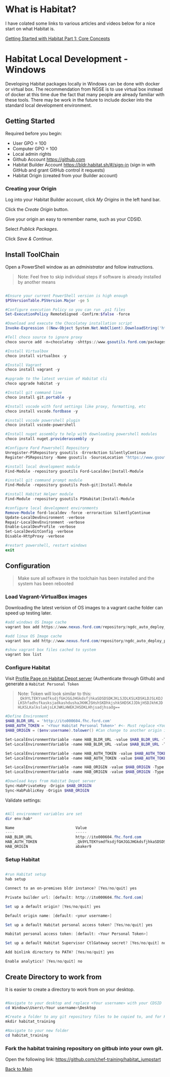 # What is Habitat?

I have colated some links to various articles and videos below for a nice start on what Habitat is.

[Getting Started with Habitat Part 1: Core Concepts](https://www.youtube.com/watch?v=KczmEZWhiCs)

# Habitat Local Development - Windows

Developing Habitat packages locally in Windows can be done with docker or virtual box. The recommendation from NGSE is to use virtual box instead of docker at this time due the fact that many people are already familiar with these tools. There may be work in the future to include docker into the standard local development environment.

## Getting Started

Required before you begin:

- User GPO = 100
- Computer GPO = 100
- Local admin rights
- Github Account <https://github.com>
- Habitat Builder Account <https://bldr.habitat.sh/#/sign-in> (sign in with GitHub and grant GitHub control it requests)
- Habitat Origin (created from your Builder account)

### Creating your Origin

Log into your Habitat Builder account, click _My Origins_ in the left hand bar.

Click the _Create Origin_ button. 

Give your origin an easy to remember name, such as your CDSID.

Select _Publick Packages_.

Click _Save & Continue_.

## Install ToolChain

Open a PowerShell window as an *administrator* and follow instructions.

> Note: Feel free to skip individual steps if software is already installed by another means

```Powershell

#Ensure your current PowerShell version is high enough
$PSVersionTable.PSVersion.Major -ge 5

#Configure execution Policy so you can run .ps1 files
Set-ExecutionPolicy RemoteSigned -Confirm:$false -force

#Download and execute the Chocolatey installation script
Invoke-Expression ((New-Object System.Net.WebClient).DownloadString('https://www.gsoutils.ford.com/files/scripts/install_choco.ps1'))

#Tell choco source to ignore proxy
choco source add -n=chocolatey -shttps://www.gsoutils.ford.com/packages/nuget --bypassproxy

#Install Virtualbox
choco install virtualbox -y

#Install Vagrant
choco install vagrant -y

#upgrade to the latest version of Habitat cli
choco upgrade habitat -y

#Install git command line
choco install git.portable -y

#Install vscode with ford settings like proxy, formatting, etc
choco install vscode.fordbase -y

#install vscode powershell plugin
choco install vscode-powershell

#Install nuget assembly to help with downloading powershell modules
choco install nuget.providerassembly -y

#Configure Ford Powershell Repository
Unregister-PSRepository gsoutils -ErrorAction SilentlyContinue
Register-PSRepository -Name gsoutils -SourceLocation "https://www.gsoutils.ford.com/powershell/nuget"  -InstallationPolicy Trusted

#install local development module
Find-Module -repository gsoutils Ford-Localdev|Install-Module

#install git command prompt module
Find-Module -repository gsoutils Posh-git|Install-Module

#install Habitat Helper module
Find-Module -repository gsoutils PSHabitat|Install-Module

#configure local development environments
Remove-Module ford-localdev -force -erroraction SilentlyContinue
Update-LocalDevEnvironment -verbose
Repair-LocalDevEnvironment -verbose
Enable-LocalDevProfile -verbose
Set-LocalDevGitConfig -verbose
Disable-HttpProxy -verbose

#restart powershell, restart windows
exit

```

## Configuration

> Make sure all software in the toolchain has been installed and the system has been rebooted

### Load Vagrant-VirtualBox images

Downloading the latest verision of OS images to a vagrant cache folder can speed up testing later.

```PowerShell
#add windows OS Image cache
vagrant box add https://www.nexus.ford.com/repository/ngdc_auto_deploy_public_raw_repository/images/vagrant/ford_win2016std_desk_base.json

#add linux OS Image cache
vagrant box add http://www.nexus.ford.com/repository/ngdc_auto_deploy_public_raw_repository/images/vagrant/boxes/sles/sles12sp3.json

#show vagrant box files cached to system
vagrant box list
```

### Configure Habitat

Visit [Profile Page on Habitat Depot server](http://ito000604.fhc.ford.com/#/profile) (Authenticate through Github) and generate a `Habitat Personal Token`

> Note: Token will look similar to this: `_Qk9YLTEKYsmdfksdjfGHJGGJHGkdsfjhkaSDSDSDKJKLSJDLKSLKDSKLDJSLKDJLKShfadhsfkasksjadkashdushaJKHKJSHshSKDhkjshkSHDSKJJDkjHSDJkhKJDHLKSLKalkslakjsLKJWKLHWEKJHSDKLHhjsadjhsadg==`

```PowerShell
#Define Environment
$HAB_BLDR_URL = 'http://ito000604.fhc.ford.com'
$HAB_AUTH_TOKEN = '<Your Habitat Personal Token>' #<- Must replace <Your Habitat Personal Token> with token generated from Habitat Depot server
$HAB_ORIGIN = ($env:username).tolower() #Can change to another origin if needed

Set-LocalEnvironmentVariable -name HAB_BLDR_URL -value $HAB_BLDR_URL -Type User
Set-LocalEnvironmentVariable -name HAB_BLDR_URL -value $HAB_BLDR_URL -Type Current

Set-LocalEnvironmentVariable -name HAB_AUTH_TOKEN -value $HAB_AUTH_TOKEN -Type User
Set-LocalEnvironmentVariable -name HAB_AUTH_TOKEN -value $HAB_AUTH_TOKEN -Type Current

Set-LocalEnvironmentVariable -name HAB_ORIGIN -value $HAB_ORIGIN -Type User
Set-LocalEnvironmentVariable -name HAB_ORIGIN -value $HAB_ORIGIN -Type Current

#Download keys from Habitat Depot server
Sync-HabPrivateKey -Origin $HAB_ORIGIN
Sync-HabPublicKey -Origin $HAB_ORIGIN

```

Validate settings:
```PowerShell

#All environment variables are set
dir env:hab*

Name                           Value
----                           -----
HAB_BLDR_URL                   http://ito000604.fhc.ford.com
HAB_AUTH_TOKEN                 _Qk9YLTEKYsmdfksdjfGHJGGJHGkdsfjhkaSDSDSDKJKLSJDLKSLKDSKLDJSLKDJLKShfadhsfkasksjadkashdushaJKHKJSHshSKDhkjshkSHDSKJJDkjHSDJkhKJD...
HAB_ORIGIN                     abaker9

```
### Setup Habitat
```Powershell

#run Habitat setup
hab setup

Connect to an on-premises bldr instance? [Yes/no/quit] yes

Private builder url: [default: http://ito000604.fhc.ford.com]

Set up a default origin? [Yes/no/quit] yes

Default origin name: [default: <your username>]

Set up a default Habitat personal access token? [Yes/no/quit] yes

Habitat personal access token: [default: <Your Personal Token>]

Set up a default Habitat Supervisor CtlGateway secret? [Yes/no/quit] no

Add binlink directory to PATH? [Yes/no/quit] yes

Enable analytics? [Yes/no/quit] no
```
## Create Directory to work from

It is easier to create a directory to work from on your desktop.

``` Powershell

#Navigate to your desktop and replace <Your username> with your CDSID
cd Windows\Users\<Your username>\Desktop

#Create a folder to any git repository files to be copied to, and for Habitat Initialise files to be created
mkdir habitat_training

#Navigate to your new folder
cd habitat_training

```

### Fork the habitat training repository on gitbub into your own git. 
 
Open the following link:
https://github.com/chef-training/habitat_jumpstart

[Back to Main](README.md)
